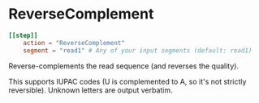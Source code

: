 # ReverseComplement


```toml
[[step]]
    action = "ReverseComplement"
    segment = "read1" # Any of your input segments (default: read1)
```

Reverse-complements the read sequence (and reverses the quality).

This supports IUPAC codes (U is complemented to A, so it's not strictly
reversible). Unknown letters are output verbatim.
